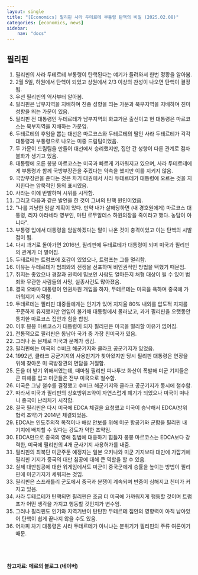 ```yaml
---
layout: single
title: "[Economics] 필리핀 사라 두테르테 부통령 탄핵의 비밀 (2025.02.08)"
categories: [economics, news]
sidebar:
    nav: "docs"
---
```


## 필리핀
1. 필리핀의 사라 두테르테 부통령이 탄핵된다는 얘기가 들려와서 한번 정황을 알아봄.
1. 2월 5일, 하원에서 탄핵이 되었고 상원에서 2/3 이상의 찬성이 나오면 탄핵이 결정됨.
1. 우선 필리핀의 역사부터 알아봄.
1. 필리핀은 남부지역을 지배하며 친중 성향을 띄는 가문과 북부지역을 지배하며 친미 성향을 띄는 가문이 있음.
1. 필리핀 전 대통령인 두테르테가 남부지역의 화교가문 출신이고 현 대통령은 마르코스는 북부지역을 지배하는 가문임.
1. 두테르테의 후임을 뽑는 대선은 마르코스와 두테르테의 딸인 사라 두테르테가 각각 대통령과 부통령으로 나오는 미중 드림팀이었음.
1. 두 가문이 드림팀을 만들어 대선에서 승리했지만, 집안 간 성향이 다른 관계로 점차 불화가 생기고 있음.
1. 대통령에 오른 봉봉 마르코스는 미국과 빠르게 가까워지고 있으며, 사라 두테르테에게 부통령과 함께 국방부장관을 주겠다는 약속을 했지만 이를 지키지 않음.
1. 국방부장관을 준다는 것은 차기 대권에서 사라 두테르테가 대통령에 오르는 것을 지지한다는 암묵적인 동의 표시였음.
1. 사라는 이에 반발하며 시위를 시작함.
1. 그리고 다음과 같은 발언을 한 것이 그녀의 탄핵 원인이었음.
1. "나를 겨냥한 암살 계획이 있다. 만약 내가 살해당하면 (내 경호원에게) 마르코스 대통령, 리자 아라네타 영부인, 마틴 로무알데스 하원의장을 죽이라고 했다. 농담이 아니다".
1. 부통령 입에서 대통령을 암살하겠다는 말이 나온 것이 충격이었고 이는 탄핵의 시발점이 됨.
1. 다시 과거로 돌아가면 2016년, 필리핀에 두테르테가 대통령이 되며 미국과 필리핀의 관계가 더 멀어짐.
1. 두테르테는 트럼프에 호감이 있었으나, 트럼프는 그를 멀리함.
1. 이유는 두테르테가 범죄와의 전쟁을 선포하며 비인권적인 방법을 택했기 때문임.
1. 취지는 좋았으나 경찰과 권력에 밉보인 사람도 얼마든지 처형 대상이 될 수 있어 범죄와 무관한 사람들의 사망, 실종사건도 많아졌음.
1. 결국 오바마 대통령이 인권차원 개입을 하자, 두테르테는 미국을 욕하며 중국에 가까워지기 시작함.
1. 두테르테는 필리핀 대중들에게는 인기가 있어 지지율 80% 내외를 압도적 지지를 꾸준하게 유지했지만 연임이 불가해 대통령에서 물러났고, 과거 필리핀을 오랫동안 통치한 마르코스 집안과 힘을 합침.
1. 이후 봉봉 마르코스가 대통령이 되자 필리핀은 미국을 멀리할 이유가 없어짐.
1. 전통적으로 필리핀은 동남아 국가 중 가장 친미국가 였음.
1. 그러나 돈 문제로 미국과 문제가 생김.
1. 필리핀에는 미국의 수비크 해군기지와 클라크 공군기지가 있었음.
1. 1992년, 클라크 공군기지의 사용만기가 찾아왔지만 당시 필리핀 대통령은 연장을 위해 찾아온 미 국방장관의 면담을 거절함.
1. 돈을 더 받기 위해서였는데, 때마침 필리핀 피나투보 화산이 폭발해 미군 기지들은 큰 피해를 입고 미군들은 전부 미국으로 철수함.
1. 미국은 그냥 철수를 결정했고 수비크 해군기지와 클라크 공군기지가 동시에 철수함.
1. 따라서 미국과 필리핀의 상호방위조약이 자연스럽게 폐기가 되었으나 미국이 떠나니 중국이 난리치기 시작함.
1. 결국 필리핀은 다시 미국에 EDCA 체결을 요청했고 미국이 승낙해서 EDCA(방위 협력 조약)가 2014년 체결되었음.
1. EDCA는 인도주의적 목적이나 해상 안보를 위해 미군 항공기와 군함을 필리핀 내 기지에 배치할 수 있다는 강도가 약한 조약임.
1. EDCA만으로 중국의 영해 침범에 대응하기 힘들자 봉봉 마르코스는 EDCA보다 강력한, 미국에 필리핀의 4개 군사기지 사용허가를 내줌.
1. 필리핀의 최북단 미군주둔 예정지는 일본 오키나와 미군 기지보다 대만에 가깝기에 필리핀 기지가 중국의 대만 침공에 대해 큰 역할을 할 수 있음.
1. 실제 대만침공에 대한 워게임에서도 미군이 중국군에게 승률을 높이는 방법이 필리핀에 미군기지가 세워지는 것임.
1. 필리핀은 스프래틀리 군도에서 중국과 분쟁이 계속되며 반중이 심해지고 친미가 커지고 있음.
1. 사라 두테르테가 탄핵되면 필리핀은 조금 더 미국에 가까워지게 행동할 것이며 트럼프가 어떤 생각을 가지고 행동할 것인지가 변수임.
1. 그러나 필리핀도 인기와 지역기반이 탄탄한 두테르테 집안의 영향력이 아직 남아있어 탄핵이 쉽게 끝나지 않을 수도 있음.
1. 어차피 차기 대통령은 사라 두테르테가 아니냐는 분위기가 필리핀의 주류 여론이기 때문.



<br/>
<br/>

#### 참고자료: 메르의 블로그 (네이버) 